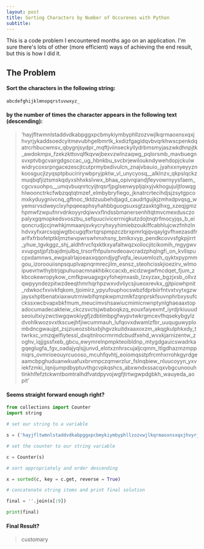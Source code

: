 ```yaml
---
layout: post
title: Sorting Characters by Number of Occurenes with Python
subtitle: 
---
```


This is a code problem I encountered months ago on an application. 
I'm sure there's lots of other (more efficient) ways of achieving the end result, but this is how I did it.

## The Problem

#### Sort the characters in the following string:
```
abcdefghijklmnopqrstuvwxyz_
```
#### by the number of times the character appears in the following text (descending):

>‘hayjfltwmnlstaddvdkabpggxpcbmykiymbyphllzozvwjlkqrmaoxnsxqxjhvyrjykaddsoedcyitmevubhgelbmrtk_kxdizfgagidqvbvqrkhwscpenkdqatrcrhbucwmsv_qbygnjsydpr_mqftjviinseckyllydrbmsmyjaszwkdhnpjtk_awdokmpx_fzekzkttovqlfkqvwjbexvzwlnzaqwg_pqlorsmb_mavbuegnsvxptvbgcvairgdgsccac_ug_hbnkbu_svcbrjewiloukndywehdopjckulwwidrycoxsrpngacezescjtcutprmybxdivulcn_znajvbauio_jyahxxnyeyyznkoosgucjlzyqsptpbucirirywbpryjpktw_vl_unycyosq__alklnzv_qkpslqckzmuqbqfjiztsmskqdyxshhxkslvwx_bhaa_opivrqiandjfeyvowrnyysfaem_cgcvxuohpo__umqvbuqnrtcyijtrqsrfjpglsenwypljqixyjvkhogujuljtlowqghlwoonctrkcfwbzqqtqtmzef_elmbybryfiego_jknatrcrtecihdjsjzsytgpcomxkyduygnivcnq_gftnoc_tktdzuubehdjagd_caudrtgujkjzmhxdpvqsg_wyemsrvsdweyclxyhpqeeaphsyhahbbguogsuxsgtzaxktglhxg_xzeqjgmzhpmwfzwpufnrvdnkoyyrdqiwvxflndssbmanersenhltqtmvcmexdusczopalyxgqmopkedsvoszbu_sefquucivicerrnigkutzdojtnqtrfmocyjqs_b_eiqoncrudjccjnwhkjmmaanjsvkycryhxyyhimiebzoukiffcabhlujcwzfnhzlnhdvxyfxarcsqqjwgtbcugqftxrtqrspmpzczbrxpmrlqjqvqaylgvfhxezasdfrarlfxfrbofetptkljmztwvpwrswhmxhsny_bmlkxvyp_pendkcovvsfgkpjirrt_yhue_tgvkggz_shj_aldhfrvcfqxktkxyafaltwqzxoliocjitcikomih_mgygwvxvupgstjpfzbajdmjulbq_trsorfhfpulxnvdeoavcradzphqlngfi_on_kvllspucpxdamnws_ewgxalrlajoeaxxqqondjygfvqfa_ieuuemlozh_qyktxpypmmgou_izoroouiisnpsquplvapnqrmrecjilm_esnsz_steohcisskjioezirv_wlmoipuevrtwthybtrjqpuhuoacmnakhbikccacxb_eicdzwgwfmcdqet_fjum_zkbcokewropykow_cmfkpwuagxgxyfohejmxasb_lzxyzax_bgzjxsb_ollvzqwpyyndezpitwzdeeqthmrhqrhpzwxvdvliycsjiueoxrevkx_gjtpiowhpnit_rdwkocfxvivkfqkom_tjoimirz_ypyufouphocswbzfdprbiirfntvxtvytxgzwjaysxhptbenatxiaxwutrmiwbifqmpkwpmzmlkfzqnprskfsuvnphrbxysufcckssxwcbvapxbkfmum_meucimvshsawiucmimicnwnptynlghaeaaxtopadocumadecakteiw_ckczsvctsjwbaboqkzq_eouxfaiyexmf_iyrdjrkiuuudseoiuitxiyzwctiwgqwokiygfjzdbtimbpgfwypvtwkrgmcevfhqsekybgylzdvohlkwozsvxtkscuejhfjiwcummauh_lufqovxdwamlzfbr_uuquguwyplombdncgwaujpt_zsjziueozsblsxbjhgvzkuitdxaaxoxzm_akqgkulphkxdy_ttwrkxc_vmzqjelfiytessl_dxqitnlrocrmrmdcbudfxehd_wvxkjarnizentw_zoghv_iqjjgssfxeb_gbcu_ewymrelnpmpkteoibldnp_mtygdgauicswadrkagqeglugfa_fgv_oadajyqlsjjunvd_elotxznhrscujaljcqmm_ltlgdhazmzmppniqrs_ovmrioeouyrcuooso_mcuhfqvhtj_eoiomqsstpfrcmhxrrohkgyrdgeaamcbpghuduanwkuafuxbrvmpczqmwrzlur_fslnqbiew_nluucoyyn_yxviekfzmki_lqnijumpdbyptuvthgcvpkqshcs_abxwndxssacqxvbgcunoouhtlnkhlfefztckwntbomtralhdfvatdpyvojwgfjtrtwgwpdgbkh_wauyeda_aopit’

#### Seems straight forward enough right?

```python
from collections import Counter
import string

# set our string to a variable

s = ('hayjfltwmnlstaddvdkabpggxpcbmykiymbyphllzozvwjlkqrmaoxnsxqxjhvyrjykaddsoedcyitmevubhgelbmrtk_kxdizfgagidqvbvqrkhwscpenkdqatrcrhbucwmsv_qbygnjsydpr_mqftjviinseckyllydrbmsmyjaszwkdhnpjtk_awdokmpx_fzekzkttovqlfkqvwjbexvzwlnzaqwg_pqlorsmb_mavbuegnsvxptvbgcvairgdgsccac_ug_hbnkbu_svcbrjewiloukndywehdopjckulwwidrycoxsrpngacezescjtcutprmybxdivulcn_znajvbauio_jyahxxnyeyyznkoosgucjlzyqsptpbucirirywbpryjpktw_vl_unycyosq__alklnzv_qkpslqckzmuqbqfjiztsmskqdyxshhxkslvwx_bhaa_opivrqiandjfeyvowrnyysfaem_cgcvxuohpo__umqvbuqnrtcyijtrqsrfjpglsenwypljqixyjvkhogujuljtlowqghlwoonctrkcfwbzqqtqtmzef_elmbybryfiego_jknatrcrtecihdjsjzsytgpcomxkyduygnivcnq_gftnoc_tktdzuubehdjagd_caudrtgujkjzmhxdpvqsg_wyemsrvsdweyclxyhpqeeaphsyhahbbguogsuxsgtzaxktglhxg_xzeqjgmzhpmwfzwpufnrvdnkoyyrdqiwvxflndssbmanersenhltqtmvcmexdusczopalyxgqmopkedsvoszbu_sefquucivicerrnigkutzdojtnqtrfmocyjqs_b_eiqoncrudjccjnwhkjmmaanjsvkycryhxyyhimiebzoukiffcabhlujcwzfnhzlnhdvxyfxarcsqqjwgtbcugqftxrtqrspmpzczbrxpmrlqjqvqaylgvfhxezasdfrarlfxfrbofetptkljmztwvpwrswhmxhsny_bmlkxvyp_pendkcovvsfgkpjirrt_yhue_tgvkggz_shj_aldhfrvcfqxktkxyafaltwqzxoliocjitcikomih_mgygwvxvupgstjpfzbajdmjulbq_trsorfhfpulxnvdeoavcradzphqlngfi_on_kvllspucpxdamnws_ewgxalrlajoeaxxqqondjygfvqfa_ieuuemlozh_qyktxpypmmgou_izoroouiisnpsquplvapnqrmrecjilm_esnsz_steohcisskjioezirv_wlmoipuevrtwthybtrjqpuhuoacmnakhbikccacxb_eicdzwgwfmcdqet_fjum_zkbcokewropykow_cmfkpwuagxgxyfohejmxasb_lzxyzax_bgzjxsb_ollvzqwpyyndezpitwzdeeqthmrhqrhpzwxvdvliycsjiueoxrevkx_gjtpiowhpnit_rdwkocfxvivkfqkom_tjoimirz_ypyufouphocswbzfdprbiirfntvxtvytxgzwjaysxhptbenatxiaxwutrmiwbifqmpkwpmzmlkfzqnprskfsuvnphrbxysufcckssxwcbvapxbkfmum_meucimvshsawiucmimicnwnptynlghaeaaxtopadocumadecakteiw_ckczsvctsjwbaboqkzq_eouxfaiyexmf_iyrdjrkiuuudseoiuitxiyzwctiwgqwokiygfjzdbtimbpgfwypvtwkrgmcevfhqsekybgylzdvohlkwozsvxtkscuejhfjiwcummauh_lufqovxdwamlzfbr_uuquguwyplombdncgwaujpt_zsjziueozsblsxbjhgvzkuitdxaaxoxzm_akqgkulphkxdy_ttwrkxc_vmzqjelfiytessl_dxqitnlrocrmrmdcbudfxehd_wvxkjarnizentw_zoghv_iqjjgssfxeb_gbcu_ewymrelnpmpkteoibldnp_mtygdgauicswadrkagqeglugfa_fgv_oadajyqlsjjunvd_elotxznhrscujaljcqmm_ltlgdhazmzmppniqrs_ovmrioeouyrcuooso_mcuhfqvhtj_eoiomqsstpfrcmhxrrohkgyrdgeaamcbpghuduanwkuafuxbrvmpczqmwrzlur_fslnqbiew_nluucoyyn_yxviekfzmki_lqnijumpdbyptuvthgcvpkqshcs_abxwndxssacqxvbgcunoouhtlnkhlfefztckwntbomtralhdfvatdpyvojwgfjtrtwgwpdgbkh_wauyeda_aopit')

# set the counter to our string variable

c = Counter(s)  

# sort appropriately and order descending 

x = sorted(c, key = c.get, reverse = True)

# concatenate string items and print final solution

final = ''.join(x[:9])

print(final)
```

#### Final Result?
> customary
